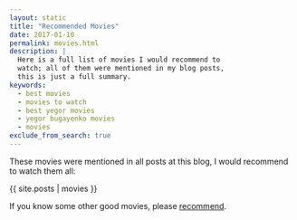 ```yaml
---
layout: static
title: "Recommended Movies"
date: 2017-01-10
permalink: movies.html
description: |
  Here is a full list of movies I would recommend to
  watch; all of them were mentioned in my blog posts,
  this is just a full summary.
keywords:
  - best movies
  - movies to watch
  - best yegor movies
  - yegor bugayenko movies
  - movies
exclude_from_search: true
---
```


These movies were mentioned in all posts at this blog, I would
recommend to watch them all:

<div class="nospell">
{{ site.posts | movies }}
</div>

If you know some other good movies, please
[recommend](mailto:movie@yegor256.com).
